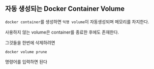 ## 자동 생성되는 Docker Container Volume

`docker container`를 생성하면 `익명 volume`이 자동생성되며 메모리를 차지한다.

사용하지 않는 volume은 container를 종료한 후에도 존재한다.

그것들을 한번에 삭제하려면
```shell
docker volume prune
```

명령어를 입력하면 된다